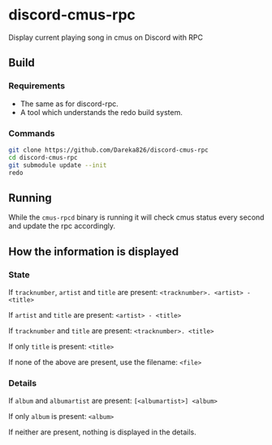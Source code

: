 # discord-cmus-rpc

Display current playing song in cmus on Discord with RPC

## Build

### Requirements

- The same as for discord-rpc.
- A tool which understands the redo build system.

### Commands

```sh
git clone https://github.com/Dareka826/discord-cmus-rpc
cd discord-cmus-rpc
git submodule update --init
redo
```

## Running
While the `cmus-rpcd` binary is running it will check cmus status every second and update the rpc accordingly.

## How the information is displayed

### State

If `tracknumber`, `artist` and `title` are present:
`<tracknumber>. <artist> - <title>`

If `artist` and `title` are present:
`<artist> - <title>`

If `tracknumber` and `title` are present:
`<tracknumber>. <title>`

If only `title` is present:
`<title>`

If none of the above are present, use the filename:
`<file>`

### Details

If `album` and `albumartist` are present:
`[<albumartist>] <album>`

If only `album` is present:
`<album>`

If neither are present, nothing is displayed in the details.
